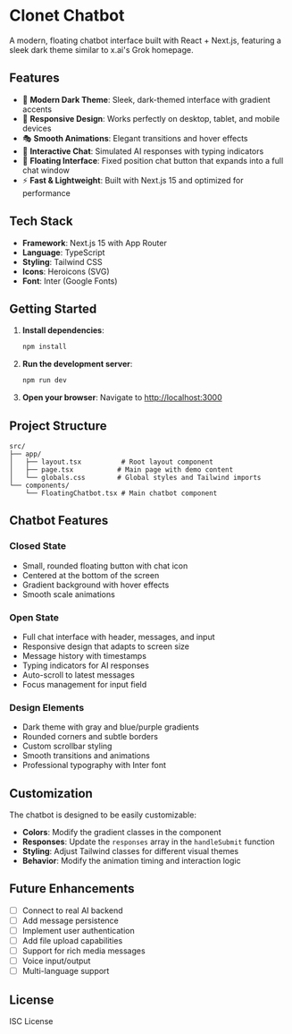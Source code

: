 # Clonet Chatbot

A modern, floating chatbot interface built with React + Next.js, featuring a sleek dark theme similar to x.ai's Grok homepage.

## Features

- 🎨 **Modern Dark Theme**: Sleek, dark-themed interface with gradient accents
- 📱 **Responsive Design**: Works perfectly on desktop, tablet, and mobile devices
- 🎭 **Smooth Animations**: Elegant transitions and hover effects
- 💬 **Interactive Chat**: Simulated AI responses with typing indicators
- 🎯 **Floating Interface**: Fixed position chat button that expands into a full chat window
- ⚡ **Fast & Lightweight**: Built with Next.js 15 and optimized for performance

## Tech Stack

- **Framework**: Next.js 15 with App Router
- **Language**: TypeScript
- **Styling**: Tailwind CSS
- **Icons**: Heroicons (SVG)
- **Font**: Inter (Google Fonts)

## Getting Started

1. **Install dependencies**:
   ```bash
   npm install
   ```

2. **Run the development server**:
   ```bash
   npm run dev
   ```

3. **Open your browser**:
   Navigate to [http://localhost:3000](http://localhost:3000)

## Project Structure

```
src/
├── app/
│   ├── layout.tsx          # Root layout component
│   ├── page.tsx           # Main page with demo content
│   └── globals.css        # Global styles and Tailwind imports
└── components/
    └── FloatingChatbot.tsx # Main chatbot component
```

## Chatbot Features

### Closed State
- Small, rounded floating button with chat icon
- Centered at the bottom of the screen
- Gradient background with hover effects
- Smooth scale animations

### Open State
- Full chat interface with header, messages, and input
- Responsive design that adapts to screen size
- Message history with timestamps
- Typing indicators for AI responses
- Auto-scroll to latest messages
- Focus management for input field

### Design Elements
- Dark theme with gray and blue/purple gradients
- Rounded corners and subtle borders
- Custom scrollbar styling
- Smooth transitions and animations
- Professional typography with Inter font

## Customization

The chatbot is designed to be easily customizable:

- **Colors**: Modify the gradient classes in the component
- **Responses**: Update the `responses` array in the `handleSubmit` function
- **Styling**: Adjust Tailwind classes for different visual themes
- **Behavior**: Modify the animation timing and interaction logic

## Future Enhancements

- [ ] Connect to real AI backend
- [ ] Add message persistence
- [ ] Implement user authentication
- [ ] Add file upload capabilities
- [ ] Support for rich media messages
- [ ] Voice input/output
- [ ] Multi-language support

## License

ISC License 